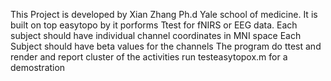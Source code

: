 This Project is developed by Xian Zhang Ph.d 
Yale school of medicine.
It is built on top easytopo by 
it porforms Ttest for fNIRS or EEG data.
Each subject should have individual channel coordinates in MNI space
Each Subject should have  beta values for the channels
The program do ttest and render and report cluster of the activities
run testeasytopox.m for a demostration

